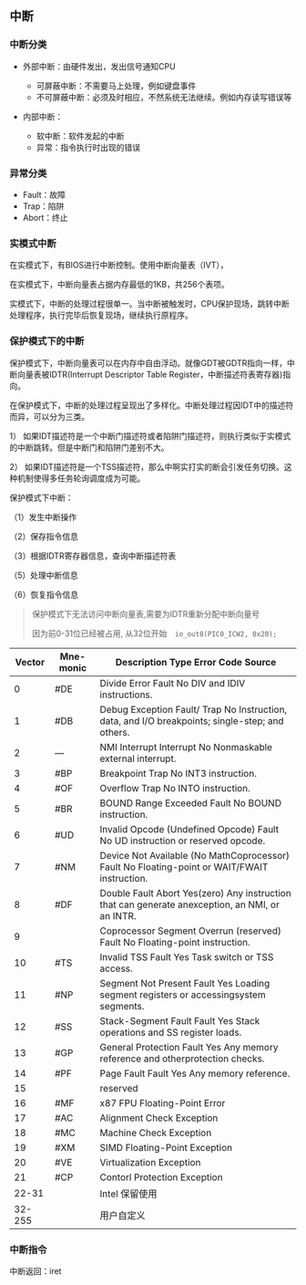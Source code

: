 ## 中断



### 中断分类



- 外部中断：由硬件发出，发出信号通知CPU

  - 可屏蔽中断：不需要马上处理，例如键盘事件
  - 不可屏蔽中断：必须及时相应，不然系统无法继续。例如内存读写错误等

- 内部中断：

  - 软中断：软件发起的中断
  - 异常：指令执行时出现的错误



### 异常分类

- Fault：故障
- Trap：陷阱
- Abort：终止







### 实模式中断                                                               

在实模式下，有BIOS进行中断控制。使用中断向量表（IVT），

在实模式下，中断向量表占据内存最低的1KB，共256个表项。

实模式下，中断的处理过程很单一。当中断被触发时，CPU保护现场，跳转中断处理程序，执行完毕后恢复现场，继续执行原程序。



### 保护模式下的中断

保护模式下，中断向量表可以在内存中自由浮动。就像GDT被GDTR指向一样，中断向量表被IDTR(Interrupt Descriptor Table Register，中断描述符表寄存器)指向。

在保护模式下，中断的处理过程呈现出了多样化。中断处理过程因IDT中的描述符而异，可以分为三类。

1） 如果IDT描述符是一个中断门描述符或者陷阱门描述符，则执行类似于实模式的中断跳转。但是中断门和陷阱门差别不大。

2） 如果IDT描述符是一个TSS描述符，那么中啊实打实的断会引发任务切换。这种机制使得多任务轮询调度成为可能。

保护模式下中断：

（1）发生中断操作

（2）保存指令信息

（3）根据IDTR寄存器信息，查询中断描述符表

（5）处理中断信息

（6）恢复指令信息   

> 保护模式下无法访问中断向量表,需要为IDTR重新分配中断向量号
>
> 因为前0-31位已经被占用, 从32位开始`  io_out8(PIC0_ICW2, 0x20);`





| Vector | Mne-monic | Description Type Error Code Source                           |
| ------ | --------- | ------------------------------------------------------------ |
| 0      | #DE       | Divide Error Fault No DIV and IDIV instructions.             |
| 1      | #DB       | Debug Exception Fault/ Trap No Instruction, data, and I/O breakpoints; single-step; and others. |
| 2      | —         | NMI Interrupt Interrupt No Nonmaskable external interrupt.   |
| 3      | #BP       | Breakpoint Trap No INT3 instruction.                         |
| 4      | #OF       | Overflow Trap No INTO instruction.                           |
| 5      | #BR       | BOUND Range Exceeded Fault No BOUND instruction.             |
| 6      | #UD       | Invalid Opcode (Undefined Opcode) Fault No UD instruction or reserved opcode. |
| 7      | #NM       | Device Not Available (No MathCoprocessor) Fault No Floating-point or WAIT/FWAIT instruction. |
| 8      | #DF       | Double Fault Abort Yes(zero) Any instruction that can generate anexception, an NMI, or an INTR. |
| 9      |           | Coprocessor Segment Overrun (reserved) Fault No Floating-point instruction. |
| 10     | #TS       | Invalid TSS Fault Yes Task switch or TSS access.             |
| 11     | #NP       | Segment Not Present Fault Yes Loading segment registers or accessingsystem segments. |
| 12     | #SS       | Stack-Segment Fault Fault Yes Stack operations and SS register loads. |
| 13     | #GP       | General Protection Fault Yes Any memory reference and otherprotection checks. |
| 14     | #PF       | Page Fault Fault Yes Any memory reference.                   |
| 15     |           | reserved                                                     |
| 16     | #MF       | x87 FPU Floating-Point Error                                 |
| 17     | #AC       | Alignment Check Exception                                    |
| 18     | #MC       | Machine Check Exception                                      |
| 19     | #XM       | SIMD Floating-Point Exception                                |
| 20     | #VE       | Virtualization Exception                                     |
| 21     | #CP       | Contorl Protection Exception                                 |
| 22-31  |           | Intel 保留使用                                               |
| 32-255 |           | 用户自定义                                                   |







### 中断指令                      



中断返回：iret                                                                                                                                                                                                                                                                                                                                                                                                                                                                                                                                                                                                                                                                                                                                                                                                                                                                                                                                                                                                                                                                                                                                                                                                                                                                                                                                                                                                                                                                                                                                                                                                                                                                                                                                                                                                                                                                                                                                                                                                                                                                                                                                                                                                                                                                                                                                                                                                                                                                                                                                                                                                                                                                                                                                                                                                                                                                                                                                                                                                                                                                                                                                                                                                                                                                                                                                                                                                                                                                                                                                                                                                                                                                                                                                                                                                                                                                                                                                                                                                                                                                                                                                                                                                                                                                                                                                                                                                                                                                                                                                                                                                                                                                                                                                                                                                                                                                                                                                                                                                                                                                                                                                                                                                                                                                                                                                                                                                                                                                                                                                                                                                                                                                                                                                                                                       